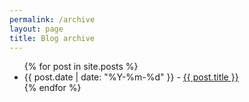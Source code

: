 ```yaml
---
permalink: /archive
layout: page
title: Blog archive
---
```



<ul>
  {% for post in site.posts %}
    <li>
      {{ post.date | date: "%Y-%m-%d" }} - <a href=".{{ post.url }}">{{ post.title }}</a>
    </li>
  {% endfor %}
</ul>